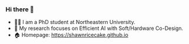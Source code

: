 ### Hi there 👋  

- 👨‍🎓 I am a PhD student at Northeastern University.
- 🔭 My research focuses on Efficient AI with Soft/Hardware Co-Design.
- 🏠 Homepage: https://shawnricecake.github.io





<!--
**shen494157765/shen494157765** is a ✨ _special_ ✨ repository because its `README.md` (this file) appears on your GitHub profile.

Here are some ideas to get you started:

- 🔭 I’m currently working on ...
- 🌱 I’m currently learning ...
- 👯 I’m looking to collaborate on ...
- 🤔 I’m looking for help with ...
- 💬 Ask me about ...
- 📫 How to reach me: ...
- 😄 Pronouns: ...
- ⚡ Fun fact: ...
-->
